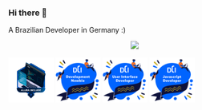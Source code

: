 ### Hi there 👋
A Brazilian Developer in Germany :)


<p align="center">
  <a href="https://skillicons.dev">
    <img src="https://skillicons.dev/icons?i=php,nodejs,js,html,css,figma,bootstrap,vscode" />
  </a>
</p>

<img src="Badge_Alura_B2B_Sharer (1).png" alt="Bbadge-Altura" width="90" height="90"/>
<img src="Digital Career Institute - Development newbie - 2023-07-24.png" alt="badge-DCI newbie" width="90" height="90"/>
<img src="Digital Career Institute - User Interface developer - 2023-07-24.png" alt="badge-DCI UBI" width="90" height="90"/>
<img src="Digital Career Institute - Javascript Developer - 2023-10-27.png" alt="badge-DCI Javascript Developer" width="90" height="90"/>
